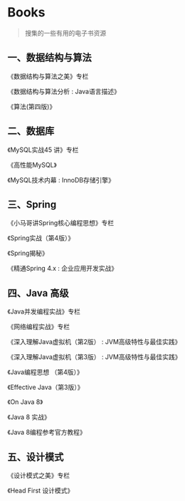 # Books
>  搜集的一些有用的电子书资源

## 一、数据结构与算法

《数据结构与算法之美》专栏

《数据结构与算法分析 : Java语言描述》

《算法(第四版)》

## 二、数据库

《MySQL实战45 讲》专栏

《高性能MySQL》

《MySQL技术内幕 : InnoDB存储引擎》

## 三、Spring

《小马哥讲Spring核心编程思想》专栏

《Spring实战（第4版）》

《Spring揭秘》

《精通Spring 4.x : 企业应用开发实战》

## 四、Java 高级

《Java并发编程实战》专栏

《网络编程实战》专栏

《深入理解Java虚拟机（第2版） : JVM高级特性与最佳实践》

《深入理解Java虚拟机（第3版） : JVM高级特性与最佳实践》

《Java编程思想 （第4版）》

《Effective Java（第3版）》

《On Java 8》

《Java 8 实战》

《Java 8编程参考官方教程》

## 五、设计模式

《设计模式之美》专栏

《Head First 设计模式》